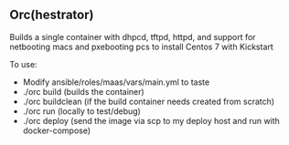 ## Orc(hestrator)

Builds a single container with dhpcd, tftpd, httpd, and support for netbooting macs and pxebooting pcs to install Centos 7 with Kickstart

To use:
* Modify ansible/roles/maas/vars/main.yml to taste
* ./orc build (builds the container)
* ./orc buildclean (if the build container needs created from scratch)
* ./orc run (locally to test/debug)
* ./orc deploy (send the image via scp to my deploy host and run with docker-compose)
